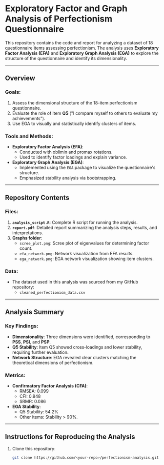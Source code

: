 # Exploratory Factor and Graph Analysis of Perfectionism Questionnaire

This repository contains the code and report for analyzing a dataset of 18 questionnaire items assessing perfectionism. The analysis uses **Exploratory Factor Analysis (EFA)** and **Exploratory Graph Analysis (EGA)** to explore the structure of the questionnaire and identify its dimensionality.

---

## Overview

### Goals:
1. Assess the dimensional structure of the 18-item perfectionism questionnaire.
2. Evaluate the role of item **Q5** ("I compare myself to others to evaluate my achievements").
3. Use EGA to visually and statistically identify clusters of items.

### Tools and Methods:
- **Exploratory Factor Analysis (EFA)**:
  - Conducted with oblimin and promax rotations.
  - Used to identify factor loadings and explain variance.
- **Exploratory Graph Analysis (EGA)**:
  - Implemented using the `EGA` package to visualize the questionnaire's structure.
  - Emphasized stability analysis via bootstrapping.

---

## Repository Contents

### Files:
1. **`analysis_script.R`**: Complete R script for running the analysis.
2. **`report.pdf`**: Detailed report summarizing the analysis steps, results, and interpretations.
3. **Graphs folder**:
   - `scree_plot.png`: Scree plot of eigenvalues for determining factor count.
   - `efa_network.png`: Network visualization from EFA results.
   - `ega_network.png`: EGA network visualization showing item clusters.

### Data:
- The dataset used in this analysis was sourced from my GitHub repository:
  - `cleaned_perfectionism_data.csv`

---

## Analysis Summary

### Key Findings:
- **Dimensionality**: Three dimensions were identified, corresponding to **PSS**, **PSI**, and **PSP**.
- **Q5 Stability**: Item Q5 showed cross-loadings and lower stability, requiring further evaluation.
- **Network Structure**: EGA revealed clear clusters matching the theoretical dimensions of perfectionism.

### Metrics:
- **Confirmatory Factor Analysis (CFA)**:
  - RMSEA: 0.099
  - CFI: 0.848
  - SRMR: 0.086
- **EGA Stability**:
  - Q5 Stability: 54.2%
  - Other items: Stability > 90%.

---

## Instructions for Reproducing the Analysis

1. Clone this repository:
   ```bash
   git clone https://github.com/<your-repo>/perfectionism-analysis.git
